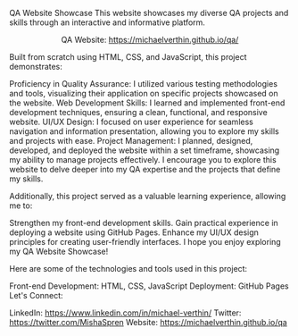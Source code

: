 QA Website Showcase
This website showcases my diverse QA projects and skills through an interactive and informative platform.

<div align="center">

QA Website: https://michaelverthin.github.io/qa/

</div>

Built from scratch using HTML, CSS, and JavaScript, this project demonstrates:

Proficiency in Quality Assurance: I utilized various testing methodologies and tools, visualizing their application on specific projects showcased on the website.
Web Development Skills: I learned and implemented front-end development techniques, ensuring a clean, functional, and responsive website.
UI/UX Design: I focused on user experience for seamless navigation and information presentation, allowing you to explore my skills and projects with ease.
Project Management: I planned, designed, developed, and deployed the website within a set timeframe, showcasing my ability to manage projects effectively.
I encourage you to explore this website to delve deeper into my QA expertise and the projects that define my skills.

Additionally, this project served as a valuable learning experience, allowing me to:

Strengthen my front-end development skills.
Gain practical experience in deploying a website using GitHub Pages.
Enhance my UI/UX design principles for creating user-friendly interfaces.
I hope you enjoy exploring my QA Website Showcase!

Here are some of the technologies and tools used in this project:

Front-end Development: HTML, CSS, JavaScript
Deployment: GitHub Pages
Let's Connect:

LinkedIn: https://www.linkedin.com/in/michael-verthin/
Twitter: https://twitter.com/MishaSpren
Website: https://michaelverthin.github.io/qa
